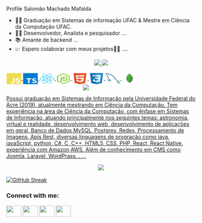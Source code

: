 
Profile Salomão Machado Mafalda

- 👨‍🎓 Graduação em Sistemas de informação UFAC &  Mestre em Ciência da Computação UFAC.
- 👨‍💻 Desenvolvedor, Analista e pesquisador  ...
- 📚 Amante de backend  ...
- 📈 Espero colaborar com meus projetos🤗🚀 ....



<div align="center">
 
  <a href="https://github.com/mafaldasalomao"/>
  
  <img height="180em" src="https://github-readme-stats.vercel.app/api?username=mafaldasalomao&show_icons=true&theme=dark&include_all_commits=true&count_private=true"/>
  <img height="180em" src="https://github-readme-stats.vercel.app/api/top-langs/?username=mafaldasalomao&layout=compact&langs_count=7&theme=dark"/>
</div>

<div style="display: inline_block"><br>
  <img align="center" alt="davi-Js" height="30" width="40" src="https://raw.githubusercontent.com/devicons/devicon/master/icons/javascript/javascript-plain.svg">
  <img align="center" alt="davi-Ts" height="30" width="40" src="https://raw.githubusercontent.com/devicons/devicon/master/icons/typescript/typescript-plain.svg">
  <img align="center" alt="davi-React" height="30" width="40" src="https://raw.githubusercontent.com/devicons/devicon/master/icons/react/react-original.svg">
  <img align="center" alt="davi-node" height="30" width="40" src="https://raw.githubusercontent.com/devicons/devicon/master/icons/nodejs/nodejs-original.svg">
  <img align="center" alt="davi-HTML" height="30" width="40" src="https://raw.githubusercontent.com/devicons/devicon/master/icons/html5/html5-original.svg">
  <img align="center" alt="davi-CSS" height="30" width="40" src="https://raw.githubusercontent.com/devicons/devicon/master/icons/css3/css3-original.svg">
  <img align="center" alt="davi-mysql" height="30" width="40" src="https://raw.githubusercontent.com/devicons/devicon/master/icons/mysql/mysql-original.svg">
  <img align="center" alt="davi-mongodb" height="30" width="40" src="https://raw.githubusercontent.com/devicons/devicon/master/icons/mongodb/mongodb-original.svg">
 <img width="300" src="https://lh4.googleusercontent.com/-xdGTklY01qA/UiF8b20d2-I/AAAAAAAAdKM/5yw8RNCw3TM/w400-h300-no/cafe-quentinho.gif" align="right">
  
</div>
  
   ##

Possui graduação em Sistemas de Informação pela Universidade Federal do Acre (2019), atualmente mestrando em Ciência da Computação. Tem experiência na área de Ciência da Computação, com ênfase em Sistemas de Informação, atuando principalmente nos seguintes temas: astronomia, virtual e realidade, desenvolvimento web, desenvolvimento de aplicações em geral, Banco de Dados MySQL, Postgres, Redes, Processamento de Imagens, Apis Rest, diversas linguagens de progração como java, javaScript, python, C#, C, C++, HTML5, CSS, PHP, React, React Native, experiência com Amazon AWS. Além de conhecimento em CMS como Joomla, Laravel, WordPrass.
.
.
.
<div align="center">
 
  <a href="https://github.com/mafaldasalomao"/>
 
  <img height="180em" src="https://github-readme-streak-stats.herokuapp.com/?user=mafaldasalomao"/>
</div>

 
 [![GitHub Streak]()](https://git.io/streak-stats)




<h3 align="left">Connect with me:</h3>
<p align="left">
<a href="your link" target="blank"><img align="center" src="https://cdn.jsdelivr.net/npm/simple-icons@3.0.1/icons/twitter.svg" alt="" height="30" width="40" /></a>
<a href="your link" target="blank"><img align="center" src="https://cdn.jsdelivr.net/npm/simple-icons@3.0.1/icons/linkedin.svg" alt="" height="30" width="40" /></a>
<a href="your link" target="blank"><img align="center" src="https://cdn.jsdelivr.net/npm/simple-icons@3.0.1/icons/instagram.svg" alt="" height="30" width="40" /></a>
<a href="your link" target="blank"><img align="center" src="https://cdn.jsdelivr.net/npm/simple-icons@3.0.1/icons/youtube.svg" alt="" height="30" width="40" /></a>
</p>
